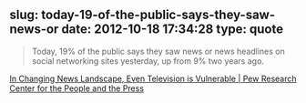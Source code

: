 slug: today-19-of-the-public-says-they-saw-news-or
date: 2012-10-18 17:34:28
type: quote
---

> Today, 19% of the public says they saw news or news headlines on social networking sites yesterday, up from 9% two years ago.

[In Changing News Landscape, Even Television is Vulnerable | Pew Research Center for the People and the Press](http://www.people-press.org/2012/09/27/in-changing-news-landscape-even-television-is-vulnerable/)
